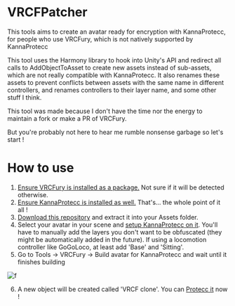 # VRCFPatcher
This tools aims to create an avatar ready for encryption with KannaProtecc, for people who use VRCFury, which is not natively supported by KannaProtecc

This tool uses the Harmony library to hook into Unity's API and redirect all calls to AddObjectToAsset to create new assets instead of sub-assets, which are not really compatible with KannaProtecc.
It also renames these assets to prevent conflicts between assets with the same name in different controllers, and renames controllers to their layer name, and some other stuff I think.

This tool was made because I don't have the time nor the energy to maintain a fork or make a PR of VRCFury.

But you're probably not here to hear me rumble nonsense garbage so let's start !

# How to use

1. [Ensure VRCFury is installed as a package.](https://vrcfury.com/download) Not sure if it will be detected otherwise.
2. [Ensure KannaProtecc is installed as well.](https://github.com/PlagueVRC/AntiRip) That's... the whole point of it all !
3. [Download this repository](https://github.com/Dathuss/VRCFPatcher/archive/refs/heads/main.zip) and extract it into your Assets folder.
4. Select your avatar in your scene and [setup KannaProtecc on it](https://github.com/PlagueVRC/AntiRip#setup-kanna-protecc-component). You'll have to manually add the layers you don't want to be obfuscated (they might be automatically added in the future). If using a locomotion controller like GoGoLoco, at least add 'Base' and 'Sitting'.
5. Go to Tools -> VRCFury -> Build avatar for KannaProtecc and wait until it finishes building

![f](https://github.com/Dathuss/VRCFPatcher/assets/34245959/779c4ac1-7b1e-4870-bb60-42d1f8fc7921)

6. A new object will be created called 'VRCF clone'. You can [Protecc it](https://github.com/PlagueVRC/AntiRip#encrypting-and-uploading) now !
